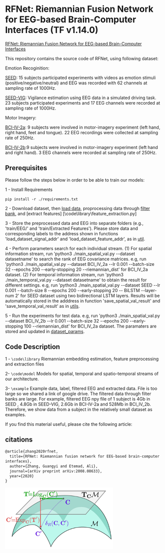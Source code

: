 # RFNet: Riemannian Fusion Network for EEG-based Brain-Computer Interfaces (TF v1.14.0)


[RFNet: Riemannian Fusion Network for EEG-based Brain-Computer Interfaces](https://arxiv.org/abs/2008.08633)



This repository contains the source code of RFNet, using following dataset:

Emotion Recoginition: 

[SEED](https://bcmi.sjtu.edu.cn/~seed/seed.html): 15 subjects participated experiments with videos as emotion stimuli (positive/negative/neutral) and EEG was recorded with 62 channels at sampling rate of 1000Hz.

[SEED-VIG](https://bcmi.sjtu.edu.cn/~seed/seed-vig.html): Vigilance estimation using EEG data in a simulated driving task. 23 subjects participated experiments and 17 EEG channels were recorded at sampling rate of 1000Hz. 

Motor Imagery: 

[BCI-IV-2a](https://www.bbci.de/competition/iv/#dataset1): 9 subjects were involved in motor-imagery experiment (left hand, right hand, feet and tongue). 22 EEG recordings were collected at sampling rate of 250Hz. 


[BCI-IV-2b](https://www.bbci.de/competition/iv/#dataset1):9 subjects were involved in motor-imagery experiment (left hand and right hand). 3 EEG channels were recorded at sampling rate of 250Hz. 


## Prerequisites
Please follow the steps below in order to be able to train our models:


1 - Install Requirements

```
pip install -r ./requirements.txt
```

2 - Download dataset, then [load data](\code\load_data.py), proprocessing data through [filter bank](\code\library\signal_filtering.py), and [extract features] [\code\library\feature_extraction.py]
    
3 - Store the preprocessed data and EEG into separate folders (e.g., 'train/EEG/' and 'train/Extracted Features'). Please store data and corresponding labels to the address shown in functions 'load_dataset_signal_addr' and 'load_dataset_feature_addr', as in [util](\code\utils.py). 

4 - Perform parameters search for each individual stream. (1) For spatial information stream, run 'python3 ./main_spatial_val.py --dataset datasetname' to search the rank of EEG covariance matrices. e.g, run 'python3 ./main_spatial_val.py --dataset BCI_IV_2a --lr 0.001 --batch-size 32 --epochs 200 --early-stopping 20 --riemannian_dist' for BCI_IV_2a dataset. (2) For temporal information stream, run 'python3 ./main_temporal_val.py --dataset datasetname' to obtain the result for different settings. e.g, run 'python3 ./main_spatial_val.py --dataset SEED --lr 0.001 --batch-size 8 --epochs 200 --early-stopping 20 -- BiLSTM --layer-num 2' for SEED dataset using two bidirectional LSTM layers. Results will be automatically stored in the adddress in function 'save_spatial_val_result' and 'save_temporal_val_result' as in [utils](\code\utils.py).

5 - Run the experiments for test data. e.g, run 'python3 ./main_spatial_val.py --dataset BCI_IV_2b --lr 0.001 --batch-size 32 --epochs 200 --early-stopping 100 --riemannian_dist' for BCI_IV_2a dataset. The paramaters are stored and updated in [dataset_params](\code\dataset_params.yaml).


 ## Code Description
 
 1 - `\code\library`   Riemannian embedding estimation, feature preprocessing and extraction files
 
 2-  `\code\model`     Models for spatial, temporal and spatio-temporal streams of our architecture. 
 
 3-  `\example`        Example data, label, filtered EEG and extracted data. File is too large so we shared a link of google drive. The filtered data through                            filter banks are large. For example, filtered EEG npy file of 1 subject is 4Gb in SEED , 4.8Gb in SEED-VIG, 2.6Gb in BCI-IV-2a and 528Mb in                        BCI_IV_2b. Therefore, we show data from a subject in the relatively small dataset as examples.
 


If you find this material useful, please cite the following article:

## citations
```
@article{zhang2020rfnet, 
  title={RFNet: Riemannian fusion network for EEG-based brain-computer interfaces},
  author={Zhang, Guangyi and Etemad, Ali},
  journal={arXiv preprint arXiv:2008.08633},
  year={2020}
}
```



<img src="/doc/manifold.jpg" width="350" height="200">

<!-- <img src="/doc/riemannian.jpg" width="400" height="200">
 -->
